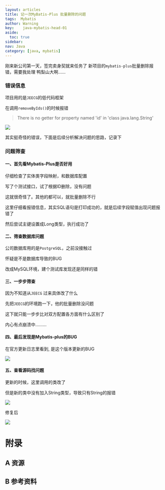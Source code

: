 ```yaml
---
layout: articles
title: 记一次MyBatis-Plus 批量删除的问题
tags:  Mybatis
author: Warning
key:    java-mybatis-head-01
aside:
  toc: true
sidebar:
nav: Java
category: [java, mybatis]
---
```


刚来新公司第一天，签完卖身契就来任务了
新项目的`mybatis-plus`批量删除报错，需要我处理
鸭梨山大啊……

<!--more-->


### 错误信息

项目用的是`JEECG`的低代码框架

在调用`removeByIds()`的时候报错

> There is no getter for property named 'id' in 'class java.lang.String'

![](https://gitee.com/war-ning/picture/raw/master/blog/Snipaste_2022-03-09_11-57-41.png)

其实挺奇怪的错误，下面是后续分析解决问题的思路，记录下



### 问题筛查



#### 一、首先看Mybatis-Plus是否好用

仔细检查了实体类字段映射，和数据库配置

写了个测试接口，试了根据ID删除，没有问题

这就很奇怪了。其他的都可以，就批量删除不行



这里仔细看报错信息，其实SQL语句是打印成功的，就是后续字段赋值出现问题报错了

然后尝试主键设置成Long类型，执行成功了



#### 二、筛查数据库问题

公司数据库用的是`PostgreSQL`，之前没接触过

怀疑是不是数据库导致的BUG

改成MySQL环境，建个测试库发现还是同样的错



#### 三、一步步筛查

因为不知道从`JEECG` 过来具体改了什么

先把`JEECG`的环境跑一下，他的批量删除没问题

这下就只能一步步比对双方配置各方面有什么区别了

内心有点崩溃中………



#### 四、最后发现是Mybatis-plus的BUG

在官方更新日志里看到, 是这个版本更新的BUG

![](https://gitee.com/war-ning/picture/raw/master/blog/20220314134652.png)





#### 五、查看源码找问题

更新的时候，这里调用的类改了

但是新的类中没有加入String类型，导致只有String的报错

![](https://gitee.com/war-ning/picture/raw/master/blog/20220314135823.png)



修复后

![](https://gitee.com/war-ning/picture/raw/master/blog/20220314135944.png)
# 附录
## A 资源
## B 参考资料

